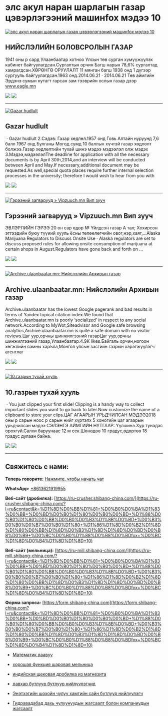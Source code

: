 # элс акул наран шарлагын газар цэвэрлэгээний машинfox мэдээ 10

<a href="https://swt.shibang-china.com/?l=ru&img&k=%D1%8D%D0%BB%D1%81+%D0%B0%D0%BA%D1%83%D0%BB+%D0%BD%D0%B0%D1%80%D0%B0%D0%BD+%D1%88%D0%B0%D1%80%D0%BB%D0%B0%D0%B3%D1%8B%D0%BD+%D0%B3%D0%B0%D0%B7%D0%B0%D1%80+%D1%86%D1%8D%D0%B2%D1%8D%D1%80%D0%BB%D1%8D%D0%B3%D1%8D%D1%8D%D0%BD%D0%B8%D0%B9+%D0%BC%D0%B0%D1%88%D0%B8%D0%BDfox+%D0%BC%D1%8D%D0%B4%D1%8D%D1%8D+10" target="_blank">![элс акул наран шарлагын газар цэвэрлэгээний машинfox мэдээ 10](http://static.shibang-china.com/all-800x300/745.jpg)</a>

## НИЙСЛЭЛИЙН БОЛОВСРОЛЫН ГАЗАР
1941 оны р сард Улаанбаатар хотноо Улсын төв сурган хүмүүжүүлэх кабинет байгуулагдсан.Сургалтын орчин Багш нарын 78,6% сургалтад хамрагдсан.ХӨРӨНГӨ ОРУУЛАЛТ 11 мянган багш 1938 онд 1 дүгээр сургууль байгуулагдсан.1963 онд.2014.06.21&nbsp;&#0183;&#32;2014.06.21 Төв аймгийн Эрдэнэ сумын нутагт гарсан зам тээврийн ослын газар дээр www.eagle.mn


<a href="https://whatsapp.shibangsoft.com/WhatsApp.php" target="_blank" title="WhatsApp">![](http://static.shibang-china.com/icon/whatsapp.png)</a> <a href="https://swt.shibang-china.com/?l=ru&icon&k=%D1%8D%D0%BB%D1%81+%D0%B0%D0%BA%D1%83%D0%BB+%D0%BD%D0%B0%D1%80%D0%B0%D0%BD+%D1%88%D0%B0%D1%80%D0%BB%D0%B0%D0%B3%D1%8B%D0%BD+%D0%B3%D0%B0%D0%B7%D0%B0%D1%80+%D1%86%D1%8D%D0%B2%D1%8D%D1%80%D0%BB%D1%8D%D0%B3%D1%8D%D1%8D%D0%BD%D0%B8%D0%B9+%D0%BC%D0%B0%D1%88%D0%B8%D0%BDfox+%D0%BC%D1%8D%D0%B4%D1%8D%D1%8D+10" target="_blank">![](http://static.shibang-china.com/icon/chat-ru.png)</a>

---

<a href="https://swt.shibang-china.com/?l=ru&img&k=%D1%8D%D0%BB%D1%81+%D0%B0%D0%BA%D1%83%D0%BB+%D0%BD%D0%B0%D1%80%D0%B0%D0%BD+%D1%88%D0%B0%D1%80%D0%BB%D0%B0%D0%B3%D1%8B%D0%BD+%D0%B3%D0%B0%D0%B7%D0%B0%D1%80+%D1%86%D1%8D%D0%B2%D1%8D%D1%80%D0%BB%D1%8D%D0%B3%D1%8D%D1%8D%D0%BD%D0%B8%D0%B9+%D0%BC%D0%B0%D1%88%D0%B8%D0%BDfox+%D0%BC%D1%8D%D0%B4%D1%8D%D1%8D+10" target="_blank">![Gazar hudlult](http://static.shibang-china.com/all-800x300/1282.jpg)</a>

## Gazar hudlult
&nbsp;&#0183;&#32;Gazar hudlult 2.Сэдэв: Газар хөдлөл.1957 онд Говь Алтайн нуруунд 7,6 балл 1967 онд Булганы Могод сумд 10 баллын хүчтэй газар хөдлөлт болжээ.Газар хөдлөлтийн тухай шинэ мэдээ мэдээлэл олж мэдэх 3.Мэдээ,мэдээлэлThe deadline for application with all the necessary documents is by April 30th,2014,and an interview will be conducted between April and May.If necessary,additional document may be requested.As well,special quota places require further internal selection processes in the university; therefore I would wish to hear from you with


<a href="https://whatsapp.shibangsoft.com/WhatsApp.php" target="_blank" title="WhatsApp">![](http://static.shibang-china.com/icon/whatsapp.png)</a> <a href="https://swt.shibang-china.com/?l=ru&icon&k=%D1%8D%D0%BB%D1%81+%D0%B0%D0%BA%D1%83%D0%BB+%D0%BD%D0%B0%D1%80%D0%B0%D0%BD+%D1%88%D0%B0%D1%80%D0%BB%D0%B0%D0%B3%D1%8B%D0%BD+%D0%B3%D0%B0%D0%B7%D0%B0%D1%80+%D1%86%D1%8D%D0%B2%D1%8D%D1%80%D0%BB%D1%8D%D0%B3%D1%8D%D1%8D%D0%BD%D0%B8%D0%B9+%D0%BC%D0%B0%D1%88%D0%B8%D0%BDfox+%D0%BC%D1%8D%D0%B4%D1%8D%D1%8D+10" target="_blank">![](http://static.shibang-china.com/icon/chat-ru.png)</a>

---

<a href="https://swt.shibang-china.com/?l=ru&img&k=%D1%8D%D0%BB%D1%81+%D0%B0%D0%BA%D1%83%D0%BB+%D0%BD%D0%B0%D1%80%D0%B0%D0%BD+%D1%88%D0%B0%D1%80%D0%BB%D0%B0%D0%B3%D1%8B%D0%BD+%D0%B3%D0%B0%D0%B7%D0%B0%D1%80+%D1%86%D1%8D%D0%B2%D1%8D%D1%80%D0%BB%D1%8D%D0%B3%D1%8D%D1%8D%D0%BD%D0%B8%D0%B9+%D0%BC%D0%B0%D1%88%D0%B8%D0%BDfox+%D0%BC%D1%8D%D0%B4%D1%8D%D1%8D+10" target="_blank">![Гэрээний загварууд &#187; Vipzuuch.mn Вип зууч](http://static.shibang-china.com/all-800x300/1326.jpg)</a>

## Гэрээний загварууд &#187; Vipzuuch.mn Вип зууч
ЭВЛЭРЛИЙН ГЭРЭЭ 20 он сар өдөр № Үйлдсэн газар  А тал; Хохирсон этгээдийн буюу түүиий хууль ёсны төлөөлөгчийн овог,нэр,хаяг,…Alaska Marijuana Regulators to Discuss Onsite Use&nbsp;&#0183;&#32;Alaska regulators are set to discuss proposed rules for allowing onsite consumption of marijuana at certain shops in August.Regulators have gone back and forth on …


<a href="https://whatsapp.shibangsoft.com/WhatsApp.php" target="_blank" title="WhatsApp">![](http://static.shibang-china.com/icon/whatsapp.png)</a> <a href="https://swt.shibang-china.com/?l=ru&icon&k=%D1%8D%D0%BB%D1%81+%D0%B0%D0%BA%D1%83%D0%BB+%D0%BD%D0%B0%D1%80%D0%B0%D0%BD+%D1%88%D0%B0%D1%80%D0%BB%D0%B0%D0%B3%D1%8B%D0%BD+%D0%B3%D0%B0%D0%B7%D0%B0%D1%80+%D1%86%D1%8D%D0%B2%D1%8D%D1%80%D0%BB%D1%8D%D0%B3%D1%8D%D1%8D%D0%BD%D0%B8%D0%B9+%D0%BC%D0%B0%D1%88%D0%B8%D0%BDfox+%D0%BC%D1%8D%D0%B4%D1%8D%D1%8D+10" target="_blank">![](http://static.shibang-china.com/icon/chat-ru.png)</a>

---

<a href="https://swt.shibang-china.com/?l=ru&img&k=%D1%8D%D0%BB%D1%81+%D0%B0%D0%BA%D1%83%D0%BB+%D0%BD%D0%B0%D1%80%D0%B0%D0%BD+%D1%88%D0%B0%D1%80%D0%BB%D0%B0%D0%B3%D1%8B%D0%BD+%D0%B3%D0%B0%D0%B7%D0%B0%D1%80+%D1%86%D1%8D%D0%B2%D1%8D%D1%80%D0%BB%D1%8D%D0%B3%D1%8D%D1%8D%D0%BD%D0%B8%D0%B9+%D0%BC%D0%B0%D1%88%D0%B8%D0%BDfox+%D0%BC%D1%8D%D0%B4%D1%8D%D1%8D+10" target="_blank">![Archive.ulaanbaatar.mn: Нийслэлийн Архивын газар](http://static.shibang-china.com/all-800x300/513.jpg)</a>

## Archive.ulaanbaatar.mn: Нийслэлийн Архивын газар
Archive.ulaanbaatar has the lowest Google pagerank and bad results in terms of Yandex topical citation index.We found that Archive.ulaanbaatar.mn is poorly ‘socialized’ in respect to any social network.According to MyWot,Siteadvisor and Google safe browsing analytics,Archive.ulaanbaatar.mn is quite a safe domain with no visitor reviews.Цаг уур,орчны шинжилгээний газарЦаг уур,орчны шинжилгээний газар,Улаанбаатар.4.9K likes.Байгаль орчин,ногоон хөгжлийн яамны харъяа,Монгол улсын засгийн газрын хэрэгжүүлэгч агентлаг


<a href="https://whatsapp.shibangsoft.com/WhatsApp.php" target="_blank" title="WhatsApp">![](http://static.shibang-china.com/icon/whatsapp.png)</a> <a href="https://swt.shibang-china.com/?l=ru&icon&k=%D1%8D%D0%BB%D1%81+%D0%B0%D0%BA%D1%83%D0%BB+%D0%BD%D0%B0%D1%80%D0%B0%D0%BD+%D1%88%D0%B0%D1%80%D0%BB%D0%B0%D0%B3%D1%8B%D0%BD+%D0%B3%D0%B0%D0%B7%D0%B0%D1%80+%D1%86%D1%8D%D0%B2%D1%8D%D1%80%D0%BB%D1%8D%D0%B3%D1%8D%D1%8D%D0%BD%D0%B8%D0%B9+%D0%BC%D0%B0%D1%88%D0%B8%D0%BDfox+%D0%BC%D1%8D%D0%B4%D1%8D%D1%8D+10" target="_blank">![](http://static.shibang-china.com/icon/chat-ru.png)</a>

---

<a href="https://swt.shibang-china.com/?l=ru&img&k=%D1%8D%D0%BB%D1%81+%D0%B0%D0%BA%D1%83%D0%BB+%D0%BD%D0%B0%D1%80%D0%B0%D0%BD+%D1%88%D0%B0%D1%80%D0%BB%D0%B0%D0%B3%D1%8B%D0%BD+%D0%B3%D0%B0%D0%B7%D0%B0%D1%80+%D1%86%D1%8D%D0%B2%D1%8D%D1%80%D0%BB%D1%8D%D0%B3%D1%8D%D1%8D%D0%BD%D0%B8%D0%B9+%D0%BC%D0%B0%D1%88%D0%B8%D0%BDfox+%D0%BC%D1%8D%D0%B4%D1%8D%D1%8D+10" target="_blank">![10.газрын тухай хууль](http://static.shibang-china.com/all-800x300/1236.jpg)</a>

## 10.газрын тухай хууль
&nbsp;&#0183;&#32;You just clipped your first slide! Clipping is a handy way to collect important slides you want to go back to later.Now customize the name of a clipboard to store your clips.ЦАГ АГААРЫН УРЬДЧИЛСАН МЭДЭЭ2018 оны р сарын ноос р сарын нийг хүртэлх 5 хоногийн цаг агаарын урьдчилсан мэдээ СЭЛЭНГЭ АЙМГИЙН НУТГААР: Үүлшинэ.Хур тунадас орохгүй.Салхи баруунаас 12 м сек.Шөнөдөө 10 градус,өдөртөө 18 градус дулаан байна.


<a href="https://whatsapp.shibangsoft.com/WhatsApp.php" target="_blank" title="WhatsApp">![](http://static.shibang-china.com/icon/whatsapp.png)</a> <a href="https://swt.shibang-china.com/?l=ru&icon&k=%D1%8D%D0%BB%D1%81+%D0%B0%D0%BA%D1%83%D0%BB+%D0%BD%D0%B0%D1%80%D0%B0%D0%BD+%D1%88%D0%B0%D1%80%D0%BB%D0%B0%D0%B3%D1%8B%D0%BD+%D0%B3%D0%B0%D0%B7%D0%B0%D1%80+%D1%86%D1%8D%D0%B2%D1%8D%D1%80%D0%BB%D1%8D%D0%B3%D1%8D%D1%8D%D0%BD%D0%B8%D0%B9+%D0%BC%D0%B0%D1%88%D0%B8%D0%BDfox+%D0%BC%D1%8D%D0%B4%D1%8D%D1%8D+10" target="_blank">![](http://static.shibang-china.com/icon/chat-ru.png)</a>

---
## Свяжитесь с нами:

**Теперь говорите:** [Нажмите, чтобы начать чат](https://swt.shibang-china.com?l=ru&contact&k=%D1%8D%D0%BB%D1%81+%D0%B0%D0%BA%D1%83%D0%BB+%D0%BD%D0%B0%D1%80%D0%B0%D0%BD+%D1%88%D0%B0%D1%80%D0%BB%D0%B0%D0%B3%D1%8B%D0%BD+%D0%B3%D0%B0%D0%B7%D0%B0%D1%80+%D1%86%D1%8D%D0%B2%D1%8D%D1%80%D0%BB%D1%8D%D0%B3%D1%8D%D1%8D%D0%BD%D0%B8%D0%B9+%D0%BC%D0%B0%D1%88%D0%B8%D0%BDfox+%D0%BC%D1%8D%D0%B4%D1%8D%D1%8D+10)

**WhatsApp:**  [+8613621919955](https://whatsapp.shibangsoft.com/WhatsApp.php)

**Веб-сайт (дробилка):** [https://ru-crusher.shibang-china.com/](https://ru-crusher.shibang-china.com/?l=ru&contact&k=%D1%8D%D0%BB%D1%81+%D0%B0%D0%BA%D1%83%D0%BB+%D0%BD%D0%B0%D1%80%D0%B0%D0%BD+%D1%88%D0%B0%D1%80%D0%BB%D0%B0%D0%B3%D1%8B%D0%BD+%D0%B3%D0%B0%D0%B7%D0%B0%D1%80+%D1%86%D1%8D%D0%B2%D1%8D%D1%80%D0%BB%D1%8D%D0%B3%D1%8D%D1%8D%D0%BD%D0%B8%D0%B9+%D0%BC%D0%B0%D1%88%D0%B8%D0%BDfox+%D0%BC%D1%8D%D0%B4%D1%8D%D1%8D+10)

**Веб-сайт (мельница):** [https://ru-mill.shibang-china.com/](https://ru-mill.shibang-china.com/?l=ru&contact&k=%D1%8D%D0%BB%D1%81+%D0%B0%D0%BA%D1%83%D0%BB+%D0%BD%D0%B0%D1%80%D0%B0%D0%BD+%D1%88%D0%B0%D1%80%D0%BB%D0%B0%D0%B3%D1%8B%D0%BD+%D0%B3%D0%B0%D0%B7%D0%B0%D1%80+%D1%86%D1%8D%D0%B2%D1%8D%D1%80%D0%BB%D1%8D%D0%B3%D1%8D%D1%8D%D0%BD%D0%B8%D0%B9+%D0%BC%D0%B0%D1%88%D0%B8%D0%BDfox+%D0%BC%D1%8D%D0%B4%D1%8D%D1%8D+10)

**Форма запроса:** [https://form.shibang-china.com](https://form.shibang-china.com?l=ru&contact&k=%D1%8D%D0%BB%D1%81+%D0%B0%D0%BA%D1%83%D0%BB+%D0%BD%D0%B0%D1%80%D0%B0%D0%BD+%D1%88%D0%B0%D1%80%D0%BB%D0%B0%D0%B3%D1%8B%D0%BD+%D0%B3%D0%B0%D0%B7%D0%B0%D1%80+%D1%86%D1%8D%D0%B2%D1%8D%D1%80%D0%BB%D1%8D%D0%B3%D1%8D%D1%8D%D0%BD%D0%B8%D0%B9+%D0%BC%D0%B0%D1%88%D0%B8%D0%BDfox+%D0%BC%D1%8D%D0%B4%D1%8D%D1%8D+10)

* [Математик даавуу](../130/%D0%9C%D0%B0%D1%82%D0%B5%D0%BC%D0%B0%D1%82%D0%B8%D0%BA%20%D0%B4%D0%B0%D0%B0%D0%B2%D1%83%D1%83.md)

* [хорошая функция шаровая мельница](../130/%D1%85%D0%BE%D1%80%D0%BE%D1%88%D0%B0%D1%8F%20%D1%84%D1%83%D0%BD%D0%BA%D1%86%D0%B8%D1%8F%20%D1%88%D0%B0%D1%80%D0%BE%D0%B2%D0%B0%D1%8F%20%D0%BC%D0%B5%D0%BB%D1%8C%D0%BD%D0%B8%D1%86%D0%B0.md)

* [индийская щековая дробилка из магнезита](../130/%D0%B8%D0%BD%D0%B4%D0%B8%D0%B9%D1%81%D0%BA%D0%B0%D1%8F%20%D1%89%D0%B5%D0%BA%D0%BE%D0%B2%D0%B0%D1%8F%20%D0%B4%D1%80%D0%BE%D0%B1%D0%B8%D0%BB%D0%BA%D0%B0%20%D0%B8%D0%B7%20%D0%BC%D0%B0%D0%B3%D0%BD%D0%B5%D0%B7%D0%B8%D1%82%D0%B0.md)

* [давхар бутлуур бутлуур нийлүүлэгчид](../126/%D0%B4%D0%B0%D0%B2%D1%85%D0%B0%D1%80%20%D0%B1%D1%83%D1%82%D0%BB%D1%83%D1%83%D1%80%20%D0%B1%D1%83%D1%82%D0%BB%D1%83%D1%83%D1%80%20%D0%BD%D0%B8%D0%B9%D0%BB%D2%AF%D2%AF%D0%BB%D1%8D%D0%B3%D1%87%D0%B8%D0%B4.md)

* [Энэтхэгийн шохойн чулуу хамгийн сайн бутлуур нийлүүлэгч](../129/%D0%AD%D0%BD%D1%8D%D1%82%D1%85%D1%8D%D0%B3%D0%B8%D0%B9%D0%BD%20%D1%88%D0%BE%D1%85%D0%BE%D0%B9%D0%BD%20%D1%87%D1%83%D0%BB%D1%83%D1%83%20%D1%85%D0%B0%D0%BC%D0%B3%D0%B8%D0%B9%D0%BD%20%D1%81%D0%B0%D0%B9%D0%BD%20%D0%B1%D1%83%D1%82%D0%BB%D1%83%D1%83%D1%80%20%D0%BD%D0%B8%D0%B9%D0%BB%D2%AF%D2%AF%D0%BB%D1%8D%D0%B3%D1%87.md)

* [Гидравадабад дахь чулуунуудын жагсаалт болон компаниудын жагсаалт](../128/%D0%93%D0%B8%D0%B4%D1%80%D0%B0%D0%B2%D0%B0%D0%B4%D0%B0%D0%B1%D0%B0%D0%B4%20%D0%B4%D0%B0%D1%85%D1%8C%20%D1%87%D1%83%D0%BB%D1%83%D1%83%D0%BD%D1%83%D1%83%D0%B4%D1%8B%D0%BD%20%D0%B6%D0%B0%D0%B3%D1%81%D0%B0%D0%B0%D0%BB%D1%82%20%D0%B1%D0%BE%D0%BB%D0%BE%D0%BD%20%D0%BA%D0%BE%D0%BC%D0%BF%D0%B0%D0%BD%D0%B8%D1%83%D0%B4%D1%8B%D0%BD%20%D0%B6%D0%B0%D0%B3%D1%81%D0%B0%D0%B0%D0%BB%D1%82.md)